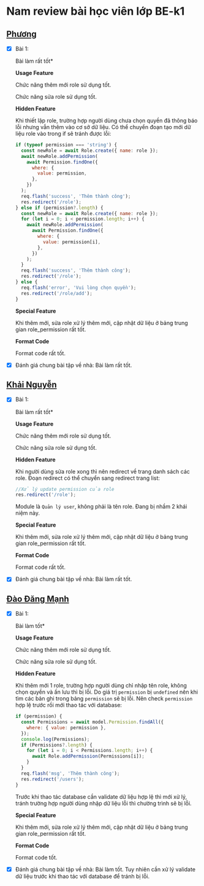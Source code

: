 # Nam review bài học viên lớp BE-k1

## [Phương](https://github.com/phuongnd168/back-end-f8/tree/main/Buoi32)

- [x] Bài 1:

  Bài làm rất tốt\*

  **Usage Feature**

  Chức năng thêm mới role sử dụng tốt.

  Chức năng sửa role sử dụng tốt.

  **Hidden Feature**

  Khi thiết lập role, trường hợp người dùng chưa chọn quyền đã thông báo lỗi nhưng vẫn thêm vào cơ sở dữ liệu. Có thể chuyển đoạn tạo mới dữ liệu role vào trong if sẽ tránh được lỗi:

  ```javascript
  if (typeof permission === 'string') {
    const newRole = await Role.create({ name: role });
    await newRole.addPermission(
      await Permission.findOne({
        where: {
          value: permission,
        },
      })
    );
    req.flash('success', 'Thêm thành công');
    res.redirect('/role');
  } else if (permission?.length) {
    const newRole = await Role.create({ name: role });
    for (let i = 0; i < permission.length; i++) {
      await newRole.addPermission(
        await Permission.findOne({
          where: {
            value: permission[i],
          },
        })
      );
    }
    req.flash('success', 'Thêm thành công');
    res.redirect('/role');
  } else {
    req.flash('error', 'Vui lòng chọn quyền');
    res.redirect('/role/add');
  }
  ```

  **Special Feature**

  Khi thêm mới, sửa role xử lý thêm mới, cập nhật dữ liệu ở bảng trung gian role_permission rất tốt.

  **Format Code**

  Format code rất tốt.

- [x] Đánh giá chung bài tập về nhà: Bài làm rất tốt.

## [Khải Nguyễn](https://github.com/nguyenkhai1311/be-nodejs-k1/tree/main/Day-32)

- [x] Bài 1:

  Bài làm rất tốt\*

  **Usage Feature**

  Chức năng thêm mới role sử dụng tốt.

  Chức năng sửa role sử dụng tốt.

  **Hidden Feature**

  Khi người dùng sửa role xong thì nên redirect về trang danh sách các role. Đoạn redirect có thể chuyển sang redirect trang list:

  ```javascript
  //Xử lý update permission của role
  res.redirect('/role');
  ```

  Module là `Quản lý user`, không phải là tên role. Đang bị nhầm 2 khái niệm này.

  **Special Feature**

  Khi thêm mới, sửa role xử lý thêm mới, cập nhật dữ liệu ở bảng trung gian role_permission rất tốt.

  **Format Code**

  Format code rất tốt.

- [x] Đánh giá chung bài tập về nhà: Bài làm rất tốt.

## [Đào Đăng Mạnh](https://github.com/Dangmanh2001/F8-BE-k1/tree/main/Baitapbuoi32)

- [x] Bài 1:

  Bài làm tốt\*

  **Usage Feature**

  Chức năng thêm mới role sử dụng tốt.

  Chức năng sửa role sử dụng tốt.

  **Hidden Feature**

  Khi thêm mới 1 role, trường hợp người dùng chỉ nhập tên role, không chọn quyền và ấn lưu thì bị lỗi. Do giá trị `permission` bị `undefined` nên khi tìm các bản ghi trong bảng `permission` sẽ bị lỗi. Nên check `permission` hợp lệ trước rồi mới thao tác với database:

  ```javascript
  if (permission) {
    const Permissions = await model.Permission.findAll({
      where: { value: permission },
    });
    console.log(Permissions);
    if (Permissions?.length) {
      for (let i = 0; i < Permissions.length; i++) {
        await Role.addPermission(Permissions[i]);
      }
    }
    req.flash('msg', 'Thêm thành công');
    res.redirect('/users');
  }
  ```

  Trước khi thao tác database cần validate dữ liệu hợp lệ thì mới xử lý, tránh trường hợp người dùng nhập dữ liệu lỗi thì chường trình sẽ bị lỗi.

  **Special Feature**

  Khi thêm mới, sửa role xử lý thêm mới, cập nhật dữ liệu ở bảng trung gian role_permission rất tốt.

  **Format Code**

  Format code tốt.

- [x] Đánh giá chung bài tập về nhà: Bài làm tốt. Tuy nhiên cần xử lý validate dữ liệu trước khi thao tác với database để tránh bị lỗi.
